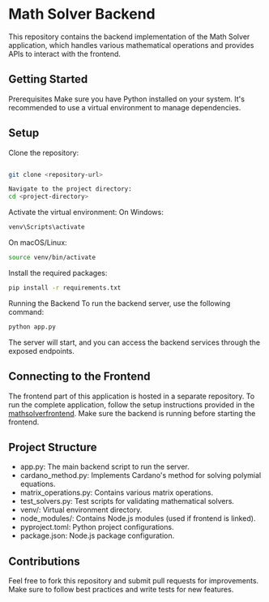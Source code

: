 #  Math Solver Backend
This repository contains the backend implementation of the Math Solver application, which handles various mathematical operations and provides APIs to interact with the frontend.

## Getting Started
Prerequisites
Make sure you have Python installed on your system. It's recommended to use a virtual environment to manage dependencies.

## Setup
Clone the repository:

```bash

git clone <repository-url>
```
```bash
Navigate to the project directory:
cd <project-directory>
```
Activate the virtual environment:
On Windows:
```bash
venv\Scripts\activate
```
On macOS/Linux:
```bash
source venv/bin/activate
```
Install the required packages:
```bash
pip install -r requirements.txt
```
Running the Backend
To run the backend server, use the following command:
```bash
python app.py
```
The server will start, and you can access the backend services through the exposed endpoints.

## Connecting to the Frontend
The frontend part of this application is hosted in a separate repository. To run the complete application, follow the setup instructions provided in the [mathsolverfrontend](). Make sure the backend is running before starting the frontend.

## Project Structure
- app.py: The main backend script to run the server.
- cardano_method.py: Implements Cardano's method for solving polymial equations.
- matrix_operations.py: Contains various matrix operations.
- test_solvers.py: Test scripts for validating mathematical solvers.
- venv/: Virtual environment directory.
- node_modules/: Contains Node.js modules (used if frontend is linked).
- pyproject.toml: Python project configurations.
- package.json: Node.js package configuration.
  
## Contributions
Feel free to fork this repository and submit pull requests for improvements. Make sure to follow best practices and write tests for new features.
